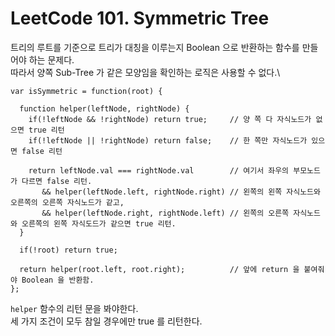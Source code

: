 # LeetCode 101. Symmetric Tree
트리의 루트를 기준으로 트리가 대칭을 이루는지 Boolean 으로 반환하는 함수를 만들어야 하는 문제다.\
따라서 양쪽 Sub-Tree 가 같은 모양임을 확인하는 로직은 사용할 수 없다.\


```
var isSymmetric = function(root) {

  function helper(leftNode, rightNode) {
    if(!leftNode && !rightNode) return true;     // 양 쪽 다 자식노드가 없으면 true 리턴
    if(!leftNode || !rightNode) return false;    // 한 쪽만 자식노드가 있으면 false 리턴
    
    return leftNode.val === rightNode.val        // 여기서 좌우의 부모노드가 다르면 false 리턴.
       && helper(leftNode.left, rightNode.right) // 왼쪽의 왼쪽 자식노드와 오른쪽의 오른쪽 자식노드가 같고,
       && helper(leftNode.right, rightNode.left) // 왼쪽의 오른쪽 자식노드와 오른쪽의 왼쪽 자식도드가 같으면 true 리턴.
  }
  
  if(!root) return true;
  
  return helper(root.left, root.right);          // 앞에 return 을 붙여줘야 Boolean 을 반환함.
};
```

```helper``` 함수의 리턴 문을 봐야한다.\
세 가지 조건이 모두 참일 경우에만 true 를 리턴한다.

